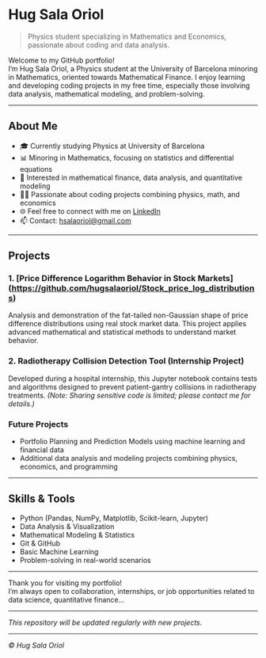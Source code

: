 # Hug Sala Oriol

> Physics student specializing in Mathematics and Economics, passionate about coding and data analysis.

Welcome to my GitHub portfolio!  
I’m Hug Sala Oriol, a Physics student at the University of Barcelona minoring in Mathematics, oriented towards Mathematical Finance. I enjoy learning and developing coding projects in my free time, especially those involving data analysis, mathematical modeling, and problem-solving.

---

## About Me

- 🎓 Currently studying Physics at University of Barcelona  
- 📊 Minoring in Mathematics, focusing on statistics and differential equations  
- 💼 Interested in mathematical finance, data analysis, and quantitative modeling  
- 👨‍💻 Passionate about coding projects combining physics, math, and economics  
- 🌐 Feel free to connect with me on [LinkedIn](https://www.linkedin.com/in/hug-sala-oriol-b31280268)  
- 📫 Contact: hsalaoriol@gmail.com

---

## Projects

### 1. [Price Difference Logarithm Behavior in Stock Markets] (https://github.com/hugsalaoriol/Stock_price_log_distributions)  
Analysis and demonstration of the fat-tailed non-Gaussian shape of price difference distributions using real stock market data. This project applies advanced mathematical and statistical methods to understand market behavior.

### 2. Radiotherapy Collision Detection Tool (Internship Project)  
Developed during a hospital internship, this Jupyter notebook contains tests and algorithms designed to prevent patient-gantry collisions in radiotherapy treatments. *(Note: Sharing sensitive code is limited; please contact me for details.)*

### Future Projects  
- Portfolio Planning and Prediction Models using machine learning and financial data  
- Additional data analysis and modeling projects combining physics, economics, and programming

---

## Skills & Tools

- Python (Pandas, NumPy, Matplotlib, Scikit-learn, Jupyter)  
- Data Analysis & Visualization  
- Mathematical Modeling & Statistics  
- Git & GitHub  
- Basic Machine Learning  
- Problem-solving in real-world scenarios

---

Thank you for visiting my portfolio!  
I’m always open to collaboration, internships, or job opportunities related to data science, quantitative finance...

---

*This repository will be updated regularly with new projects.*

---

*© Hug Sala Oriol*  
